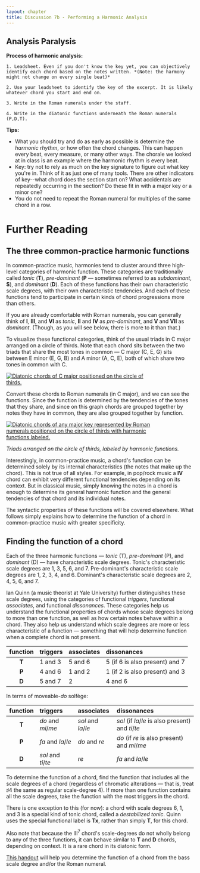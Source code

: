 ```yaml
---
layout: chapter
title: Discussion 7b - Performing a Harmonic Analysis
---
```


## Analysis Paralysis

**Process of harmonic analysis:**
    
    1. Leadsheet. Even if you don't know the key yet, you can objectively identify each chord based on the notes written. *(Note: the harmony might not change on every single beat)*
    
    2. Use your leadsheet to identify the key of the excerpt. It is likely whatever chord you start and end on.
    
    3. Write in the Roman numerals under the staff.
    
    4. Write in the diatonic functions underneath the Roman numerals (P,D,T).

**Tips:**
- What you should try and do as early as possible is determine the *harmonic rhythm*, or how often the chord changes. This can happen every beat, every measure, or many other ways. The chorale we looked at in class is an example where the harmonic rhythm is every beat.
- Key: try not to rely as much on the key signature to figure out what key you're in. Think of it as just one of many tools. There are other indicators of key--what chord does the section start on? What accidentals are repeatedly occurring in the section? Do these fit in with a major key or a minor one?
- You do not need to repeat the Roman numeral for multiples of the same chord in a row.

# Further Reading

## The three common-practice harmonic functions

In common-practice music, harmonies tend to cluster around three high-level categories of harmonic function. These categories are traditionally called *tonic* (**T**), *pre-dominant* (**P** — sometimes referred to as *subdominant*, **S**), and *dominant* (**D**). Each of these functions has their own characteristic scale degrees, with their own characteristic tendencies. And each of these functions tend to participate in certain kinds of chord progressions more than others.

If you are already comfortable with Roman numerals, you can generally think of **I**, **III**, and **VI** as *tonic*, **II** and **IV** as *pre-dominant*, and **V** and **VII** as *dominant*. (Though, as you will see below, there is more to it than that.) 

To visualize these functional categories, think of the usual triads in C major arranged on a circle of thirds. Note that each chord sits between the two triads that share the most tones in common — C major (C, E, G) sits between E minor (E, G, B) and A minor (A, C, E), both of which share two tones in common with C.

<a href="{{ site.baseurl }}/images/harmony/circleOfThirds-leadSheet.png"><img src="{{ site.baseurl }}/images/harmony/circleOfThirds-leadSheet.png" style="max-width: 400px; border: 1px;" alt="Diatonic chords of C major positioned on the circle of thirds."></a>

Convert these chords to Roman numerals (in C major), and we can see the functions. Since the function is determined by the tendencies of the tones that they share, and since on this graph chords are grouped together by notes they have in common, they are also grouped together by function.

<a href="{{ site.baseurl }}/images/harmony/circleOfThirds-functions.png"><img src="{{ site.baseurl }}/images/harmony/circleOfThirds-functions.png" style="max-width: 400px; border: 1px;" alt="Diatonic chords of any major key represented by Roman numerals positioned on the circle of thirds with harmonic functions labeled."></a>

*Triads arranged on the circle of thirds, labeled by harmonic functions.*

Interestingly, in common-practice music, a chord's function can be determined solely by its internal characteristics (the notes that make up the chord). This is not true of all styles. For example, in pop/rock music a **IV** chord can exhibit very different functional tendencies depending on its context. But in classical music, simply knowing the notes in a chord is enough to determine its general harmonic function and the general tendencies of that chord and its individual notes.

The syntactic properties of these functions will be covered elsewhere. What follows simply explains how to determine the function of a chord in common-practice music with greater specificity.

## Finding the function of a chord ##

Each of the three harmonic functions — *tonic* (T), *pre-dominant* (P), and *dominant* (D) — have characteristic scale degrees. Tonic's characteristic scale degrees are 1, 3, 5, 6, and 7. Pre-dominant's characteristic scale degrees are 1, 2, 3, 4, and 6. Dominant's characteristic scale degrees are 2, 4, 5, 6, and 7.

Ian Quinn (a music theorist at Yale University) further distinguishes these scale degrees, using the categories of functional *triggers*, functional *associates*, and functional *dissonances*. These categories help us understand the functional properties of chords whose scale degrees belong to more than one function, as well as how certain notes behave within a chord. They also help us understand which scale degrees are more or less characteristic of a function ― something that will help determine function when a complete chord is not present.

| function 	| triggers 	| associates 	| dissonances 	|
| :-: | :- | :- | :- |
| **T**	| 1 and 3	| 5 and 6	| 5 (if 6 is also present) and 7 |
| **P**	| 4 and 6	| 1 and 2	| 1 (if 2 is also present) and 3 |
| **D**	| 5 and 7	| 2	| 4 and 6 |


In terms of moveable-*do* solfège:

| function 	| triggers 	| associates 	| dissonances 	|
| :-: | :- | :- | :- |
| **T**	| *do* and *mi*/*me*	| *sol* and *la*/*le*	| *sol* (if *la*/*le* is also present) and *ti*/*te*
| **P**	| *fa* and *la*/*le*	| *do* and *re*	| *do* (if *re* is also present) and *mi*/*me*
| **D**	| *sol* and *ti*/*te*	| *re*	| *fa* and *la*/*le*

To determine the function of a chord, find the function that includes all the scale degrees of a chord (regardless of chromatic alterations ― that is, treat &#9839;4 the same as regular scale-degree 4). If more than one function contains all the scale degrees, take the function with the most triggers in the chord.

There is one exception to this (for now): a chord with scale degrees 6, 1, and 3 is a special kind of tonic chord, called a *destabilized tonic*. Quinn uses the special functional label is **Tx**, rather than simply **T**, for this chord.

Also note that because the III<sup>7</sup> chord's scale-degrees do not wholly belong to any of the three functions, it can behave similar to **T** and **D** chords, depending on context. It is a rare chord in its diatonic form.

[This handout](/images/Handouts/HarmoniesByBassScaleDegree.pdf) will help you determine the function of a chord from the bass scale degree and/or the Roman numeral.
